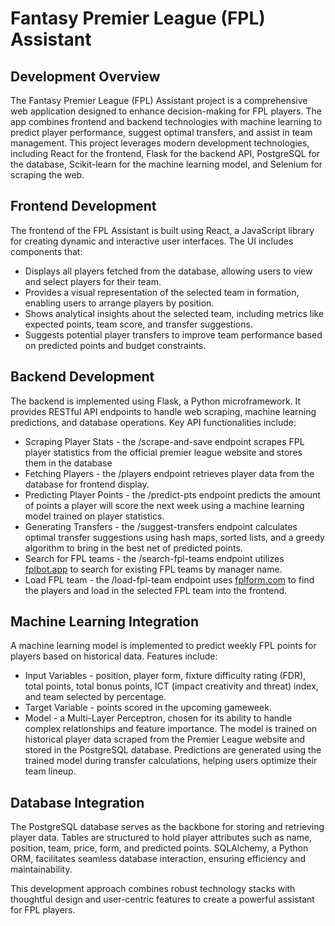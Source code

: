 # Fantasy Premier League (FPL) Assistant

## Development Overview

The Fantasy Premier League (FPL) Assistant project is a comprehensive web application designed to enhance decision-making for FPL players. The app combines frontend and backend technologies with machine learning to predict player performance, suggest optimal transfers, and assist in team management. This project leverages modern development technologies, including React for the frontend, Flask for the backend API, PostgreSQL for the database, Scikit-learn for the machine learning model, and Selenium for scraping the web.

## Frontend Development

The frontend of the FPL Assistant is built using React, a JavaScript library for creating dynamic and interactive user interfaces. The UI includes components that: 
- Displays all players fetched from the database, allowing users to view and select players for their team. 
- Provides a visual representation of the selected team in formation, enabling users to arrange players by position.
- Shows analytical insights about the selected team, including metrics like expected points, team score, and transfer suggestions.
- Suggests potential player transfers to improve team performance based on predicted points and budget constraints.

## Backend Development

The backend is implemented using Flask, a Python microframework. It provides RESTful API endpoints to handle web scraping, machine learning predictions, and database operations. Key API functionalities include:
- Scraping Player Stats - the /scrape-and-save endpoint scrapes FPL player statistics from the official premier league website and stores them in the database
- Fetching Players - the /players endpoint retrieves player data from the database for frontend display.
- Predicting Player Points - the /predict-pts endpoint predicts the amount of points a player will score the next week using a machine learning model trained on player statistics.
- Generating Transfers - the /suggest-transfers endpoint calculates optimal transfer suggestions using hash maps, sorted lists, and a greedy algorithm to bring in the best net of predicted points.
- Search for FPL teams - the /search-fpl-teams endpoint utilizes [fplbot.app](https://www.fplbot.app/) to search for existing FPL teams by manager name.
- Load FPL team - the /load-fpl-team endpoint uses [fplform.com](https://fplform.com/) to find the players and load in the selected FPL team into the frontend.

## Machine Learning Integration

A machine learning model is implemented to predict weekly FPL points for players based on historical data. Features include:
- Input Variables - position, player form, fixture difficulty rating (FDR), total points, total bonus points, ICT (impact creativity and threat) index, and team selected by percentage.
- Target Variable - points scored in the upcoming gameweek.
- Model - a Multi-Layer Perceptron, chosen for its ability to handle complex relationships and feature importance.
The model is trained on historical player data scraped from the Premier League website and stored in the PostgreSQL database. Predictions are generated using the trained model during transfer calculations, helping users optimize their team lineup.

## Database Integration

The PostgreSQL database serves as the backbone for storing and retrieving player data. Tables are structured to hold player attributes such as name, position, team, price, form, and predicted points. SQLAlchemy, a Python ORM, facilitates seamless database interaction, ensuring efficiency and maintainability.


This development approach combines robust technology stacks with thoughtful design and user-centric features to create a powerful assistant for FPL players.